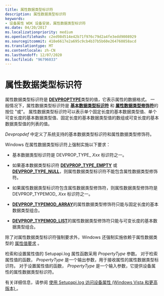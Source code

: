 ```yaml
---
title: 属性数据类型标识符
description: 属性数据类型标识符
keywords:
- 设备属性 WDK 设备安装，属性数据类型标识符
ms.date: 04/20/2017
ms.localizationpriority: medium
ms.openlocfilehash: c2ed98d514e42b71f976c79d2a4fe3edd9008929
ms.sourcegitcommit: 418e6617e2a695c9cb4b37b5b60e264760858acd
ms.translationtype: MT
ms.contentlocale: zh-CN
ms.lasthandoff: 12/07/2020
ms.locfileid: "96796033"
---
```

# <a name="property-data-type-identifiers"></a>属性数据类型标识符


属性数据类型标识符是 [**DEVPROPTYPE**](/previous-versions/ff543546(v=vs.85))类型的值，它表示属性的数据格式。 一般情况下，属性数据类型标识符是 [**基本数据类型标识符**](/previous-versions/ff537793(v=vs.85)) 和 [**属性数据类型修饰符**](/previous-versions/ff549770(v=vs.85))的按位 "或"。 属性数据类型标识符可以表示单个固定长度的基本数据类型值、单个可变长度的基本数据类型值、固定长度的基本数据类型值的数组或可变长度的基本数据类型值的列表的值。

*Devpropdef* 中定义了系统支持的基本数据类型标识符和属性数据类型修饰符。

Windows 在属性数据类型标识符上强制实施以下要求：

-   基本数据类型标识符是 DEVPROP_TYPE_ *Xxx* 标识符之一。

-   如果基本数据类型标识符 [**DEVPROP_TYPE_EMPTY**](./devprop-type-empty.md) 或 [**DEVPROP_TYPE_NULL**](./devprop-type-null.md)，则属性数据类型标识符不能包含属性数据类型修饰符。

-   如果属性数据类型标识符包含属性数据类型修饰符，则属性数据类型修饰符是 DEVPROP_TYPEMOD_ *Xxx* 标识符之一。

-   [**DEVPROP_TYPEMOD_ARRAY**](./devprop-typemod-array.md)的属性数据类型修饰符只能与固定长度的基本数据类型组合。

-   [**DEVPROP_TYPEMOD_LIST**](./devprop-typemod-list.md)的属性数据类型修饰符只能与可变长度的基本数据类型组合。

除了对属性数据类型标识符强制要求外，Windows 还强制实施依赖于属性数据类型的 [属性值要求](property-value-requirements.md) 。

检索和设置属性值的 Setupapi.log 属性函数采用 *PropertyType* 参数。 对于检索属性值的函数， *PropertyType* 是一个输出参数，用于接收属性的属性数据类型标识符。 对于设置属性值的函数， *PropertyType* 是一个输入参数，它提供设备属性的属性数据类型标识符。

有关详细信息，请参阅 [使用 Setupapi.log 访问设备属性 (Windows Vista 和更高版本) ](using-setupapi-to-access-device-properties--windows-vista-and-later-.md)。

 

